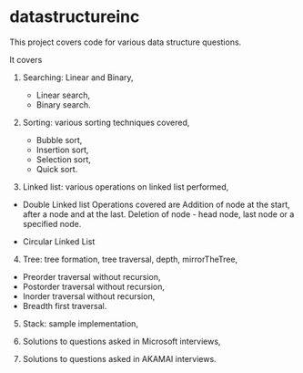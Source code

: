 # datastructureinc
This project covers code for various data structure questions.

It covers

1. Searching: Linear and Binary, 
   - Linear search,
   - Binary search.
   
2. Sorting: various sorting techniques covered, 
   - Bubble sort,
   - Insertion sort,
   - Selection sort,
   - Quick sort.
   
3. Linked list: various operations on linked list performed, 
  - Double Linked list
    Operations covered are 
            Addition of node at the start, after a node and at the last.
            Deletion of node - head node, last node or a specified node.
            
  - Circular Linked List
  
4. Tree: tree formation, tree traversal, depth, mirrorTheTree, 
  - Preorder traversal without recursion,
  - Postorder traversal without recursion,
  - Inorder traversal without recursion,
  - Breadth first traversal.
  
5. Stack: sample implementation, 

6. Solutions to questions asked in Microsoft interviews, 

7. Solutions to questions asked in AKAMAI interviews.
